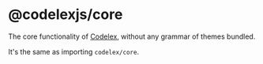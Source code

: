 # @codelexjs/core

The core functionality of [Codelex](https://github.com/deepcode-ai/codelex), without any grammar of themes bundled.

It's the same as importing `codelex/core`.
